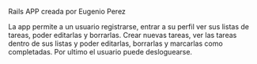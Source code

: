 Rails APP creada por Eugenio Perez

La app permite a un usuario registrarse,
entrar a su perfil ver sus listas de tareas, poder editarlas y borrarlas.
Crear nuevas tareas, ver las tareas dentro de sus listas y poder editarlas, borrarlas y marcarlas como completadas.
Por ultimo el usuario puede desloguearse.
